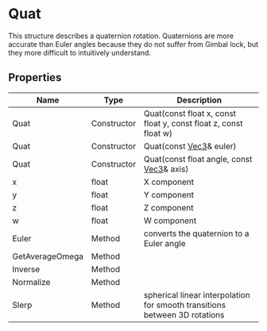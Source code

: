 # Quat

This structure describes a quaternion rotation. Quaternions are more accurate than Euler angles because they do not suffer from Gimbal lock, but they more difficult to intuitively understand.

## Properties

| Name | Type | Description |
|---|---|---|
| Quat | Constructor | Quat(const float x, const float y, const float z, const float w) |
| Quat | Constructor | Quat(const [Vec3](Vec3.md)& euler) |
| Quat | Constructor | Quat(const float angle, const [Vec3](Vec3.md)& axis) |
| x | float | X component |
| y | float | Y component |
| z | float | Z component |
| w | float | W component |
| Euler | Method | converts the quaternion to a Euler angle |
| GetAverageOmega | Method |  |
| Inverse | Method | |
| Normalize | Method | |
| Slerp | Method | spherical linear interpolation for smooth transitions between 3D rotations |
